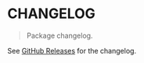 # CHANGELOG

> Package changelog.

See [GitHub Releases](https://github.com/stdlib-js/stats-base-dists-frechet-logpdf/releases) for the changelog.
